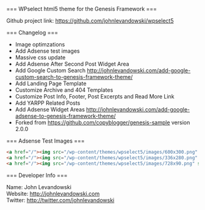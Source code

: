 === WPselect html5 theme for the Genesis Framework ===

Github project link: https://github.com/johnlevandowski/wpselect5


=== Changelog ===

* Image optimzations
* Add Adsense test images
* Massive css update
* Add Adsense After Second Post Widget Area
* Add Google Custom Search http://johnlevandowski.com/add-google-custom-search-to-genesis-framework-theme/
* Add Landing Page Template
* Customize Archive and 404 Templates
* Customize Post Info, Footer, Post Excerpts and Read More Link
* Add YARPP Related Posts
* Add Adsense Widget Areas http://johnlevandowski.com/add-google-adsense-to-genesis-framework-theme/
* Forked from https://github.com/copyblogger/genesis-sample version 2.0.0


=== Adsense Test Images ===

```html
<a href="/"><img src="/wp-content/themes/wpselect5/images/600x300.png" style="max-width: none" height="600" width="300"></a>
<a href="/"><img src="/wp-content/themes/wpselect5/images/336x280.png" style="max-width: none" height="336" width="280"></a>
<a href="/"><img src="/wp-content/themes/wpselect5/images/728x90.png" style="max-width: none" height="728" width="90"></a>
```

=== Developer Info ===

Name: John Levandowski  
Website: http://johnlevandowski.com  
Twitter: http://twitter.com/johnlevandowski  

